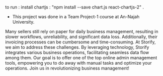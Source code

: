 to run :
install chartjs : "npm install --save chart.js react-chartjs-2" .

- This project was done in a Team Project-1 course at An-Najah University.

Many sellers still rely on paper for daily business management, resulting in slower workflows, unreliability, and significant data loss.
Additionally, their invoicing processes can be cumbersome and time-consuming. At Storify, we aim to address these challenges.
By leveraging technology, Storify integrates various business operations, 
facilitating seamless data flow among them. Our goal is to offer one of the top online admin management tools,
empowering you to do away with manual tasks and optimize your operations. Join us in revolutionizing business management!
